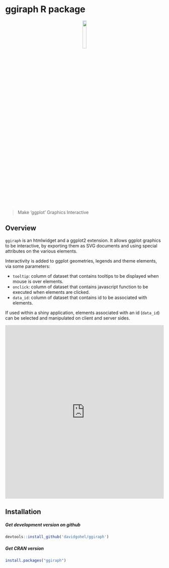 ggiraph R package
================

<p align="center">

<img width="15%" src="https://www.ardata.fr/img/hexbin/ggiraph.svg">

</p>

> Make ‘ggplot’ Graphics Interactive

## Overview

`ggiraph` is an htmlwidget and a ggplot2 extension. It allows ggplot
graphics to be interactive, by exporting them as SVG documents and using
special attributes on the various elements.

Interactivity is added to ggplot geometries, legends and theme elements,
via some parameters:

  - `tooltip`: column of dataset that contains tooltips to be displayed
    when mouse is over elements.
  - `onclick`: column of dataset that contains javascript function to be
    executed when elements are clicked.
  - `data_id`: column of dataset that contains id to be associated with
    elements.

If used within a shiny application, elements associated with an id
(`data_id`) can be selected and manipulated on client and server
sides.

<iframe width="100%" height="550" src="https://www.youtube.com/embed/cJt5hlCi_do" frameborder="0" allowfullscreen>

</iframe>

## Installation

##### Get development version on github

``` r
devtools::install_github('davidgohel/ggiraph')
```

##### Get CRAN version

``` r
install.packages("ggiraph")
```
